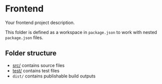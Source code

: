 # Frontend

Your frontend project description.

This folder is defined as a workspace in `package.json` to work with nested `package.json` files.

## Folder structure

- [src/](src/README.md) contains source files
- [test/](test/README.md) contains test files
- `dist/` contains publishable build outputs

